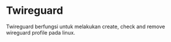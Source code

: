 # Twireguard

Twireguard berfungsi untuk melakukan create, check and remove wireguard profile pada linux.
